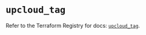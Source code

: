 # `upcloud_tag`

Refer to the Terraform Registry for docs: [`upcloud_tag`](https://registry.terraform.io/providers/upcloudltd/upcloud/5.23.0/docs/resources/tag).
